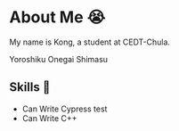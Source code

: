 # About Me 😭
My name is Kong, a student at CEDT-Chula.

Yoroshiku Onegai Shimasu

## Skills 💪
- Can Write Cypress test
- Can Write C++
